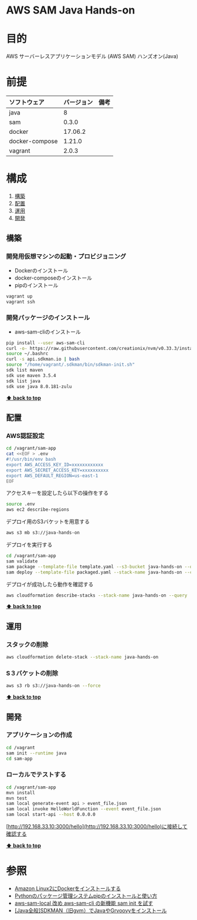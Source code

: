 AWS SAM Java Hands-on
===================

# 目的 #
AWS サーバーレスアプリケーションモデル (AWS SAM) ハンズオン(Java)

# 前提 #
| ソフトウェア   | バージョン   | 備考        |
|:---------------|:-------------|:------------|
| java           |8    |             |
| sam            |0.3.0  |             |
| docker         |17.06.2  |             |
| docker-compose |1.21.0  |             |
| vagrant        |2.0.3  |             |


# 構成 #
1. [構築](#構築 )
1. [配置](#配置 )
1. [運用](#運用 )
1. [開発](#開発 )

## 構築
### 開発用仮想マシンの起動・プロビジョニング
+ Dockerのインストール
+ docker-composeのインストール
+ pipのインストール

```bash
vagrant up
vagrant ssh
```

### 開発パッケージのインストール
+ aws-sam-cliのインストール

```bash
pip install --user aws-sam-cli
curl -o- https://raw.githubusercontent.com/creationix/nvm/v0.33.3/install.sh | bash
source ~/.bashrc 
curl -s api.sdkman.io | bash
source "/home/vagrant/.sdkman/bin/sdkman-init.sh"
sdk list maven
sdk use maven 3.5.4
sdk list java
sdk use java 8.0.181-zulu
```

**[⬆ back to top](#構成)**

## 配置
### AWS認証設定
```bash
cd /vagrant/sam-app
cat <<EOF > .env
#!/usr/bin/env bash
export AWS_ACCESS_KEY_ID=xxxxxxxxxxxx
export AWS_SECRET_ACCESS_KEY=xxxxxxxxxx
export AWS_DEFAULT_REGION=us-east-1
EOF
```
アクセスキーを設定したら以下の操作をする
```bash
source .env
aws ec2 describe-regions
```

デプロイ用のS3バケットを用意する
```bash
aws s3 mb s3://java-hands-on
```
デプロイを実行する
````bash
cd /vagrant/sam-app
sam validate
sam package --template-file template.yaml --s3-bucket java-hands-on --output-template-file packaged.yaml
sam deploy --template-file packaged.yaml --stack-name java-hands-on --capabilities CAPABILITY_IAM
````
デプロイが成功したら動作を確認する
```bash
aws cloudformation describe-stacks --stack-name java-hands-on --query 'Stacks[].Outputs[1]'
```

**[⬆ back to top](#構成)**

## 運用
### スタックの削除
```bash
aws cloudformation delete-stack --stack-name java-hands-on
```
### S３バケットの削除
```bash
aws s3 rb s3://java-hands-on --force
```

**[⬆ back to top](#構成)**

## 開発
### アプリケーションの作成
```bash
cd /vagrant
sam init --runtime java
cd sam-app
```

### ローカルでテストする
```bash
cd /vagrant/sam-app
mvn install
mvn test
sam local generate-event api > event_file.json
sam local invoke HelloWorldFunction --event event_file.json
sam local start-api --host 0.0.0.0
```
[http://192.168.33.10:3000/hello](http://192.168.33.10:3000/hello)に接続して確認する


**[⬆ back to top](#構成)**

# 参照 #
+ [Amazon Linux2にDockerをインストールする](https://qiita.com/reoring/items/0d1f556064d363f0ccb8)
+ [Pythonのパッケージ管理システムpipのインストールと使い方](https://uxmilk.jp/12691) 
+ [aws-sam-local 改め aws-sam-cli の新機能 sam init を試す](https://qiita.com/hayao_k/items/841026f9675d163b58d5)
+ [[Java全般]SDKMAN（旧gvm）でJavaやGrvoovyをインストール](https://qiita.com/saba1024/items/967ee3d8a79440a97336)